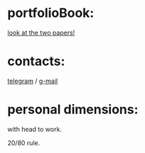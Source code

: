 # portfolioBook:
<a href="https://twopapers.vercel.app/">look at the two papers!</a>
<!-- in developing🔧. -->


# contacts:
[telegram](https://t.me/thtflx) /
[g-mail](mailto:azizsattorovthtflx@gmail.com) 
 <!-- [twitter](https://twitter.com/thtflx) -->
<!-- [discord](https://discord.com/app/invite-with-guild-onboarding/thtflx1003697356962803772) / -->
<!-- [cats from bunker](https://discord.gg/ZmTcZW6y) -->


# personal dimensions:
with head to work.

20/80 rule. 

